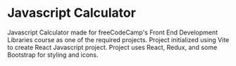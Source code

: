 # Javascript Calculator
Javascript Calculator made for freeCodeCamp's Front End Development Libraries course as one of the required projects.
Project initialized using Vite to create React Javascript project. Project uses React, Redux, and some Bootstrap for styling and icons.

